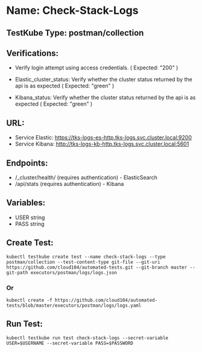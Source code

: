 # Name: Check-Stack-Logs

## TestKube Type: postman/collection

## Verifications:

- Verify login attempt using access credentials. ( Expected: "200" )

- Elastic_cluster_status: Verify whether the cluster status returned by the api is as expected ( Expected: "green" )
 
- Kibana_status: Verify whether the cluster status returned by the api is as expected ( Expected: "green" )

## URL:

- Service Elastic: https://tks-logs-es-http.tks-logs.svc.cluster.local:9200
- Service Kibana: http://tks-logs-kb-http.tks-logs.svc.cluster.local:5601

## Endpoints:

- /_cluster/health/ (requires authentication) - ElasticSearch
- /api/stats (requires authentication) - Kibana

## Variables:

- USER string
- PASS string

## Create Test:

```
kubectl testkube create test --name check-stack-logs --type postman/collection --test-content-type git-file --git-uri https://github.com/cloud104/automated-tests.git --git-branch master --git-path executors/postman/logs/logs.json
```
### Or

```
kubectl create -f https://github.com/cloud104/automated-tests/blob/master/executors/postman/logs/logs.yaml
```

## Run Test:

```
kubectl testkube run test check-stack-logs --secret-variable USER=$USERNAME --secret-variable PASS=$PASSWORD 
```